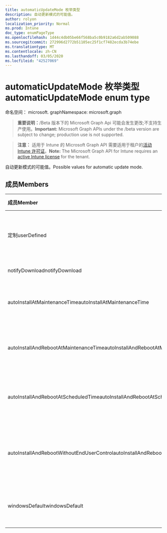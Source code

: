 ```yaml
---
title: automaticUpdateMode 枚举类型
description: 自动更新模式的可能值。
author: rolyon
localization_priority: Normal
ms.prod: Intune
doc_type: enumPageType
ms.openlocfilehash: 1d44c4db05be66f568ba5c0b9182a6d2ab509088
ms.sourcegitcommit: 272996d2772b51105ec25f1cf7482ecda3b74ebe
ms.translationtype: MT
ms.contentlocale: zh-CN
ms.lasthandoff: 03/05/2020
ms.locfileid: "42527069"
---
```

# <a name="automaticupdatemode-enum-type"></a><span data-ttu-id="6ffe1-103">automaticUpdateMode 枚举类型</span><span class="sxs-lookup"><span data-stu-id="6ffe1-103">automaticUpdateMode enum type</span></span>

<span data-ttu-id="6ffe1-104">命名空间： microsoft. graph</span><span class="sxs-lookup"><span data-stu-id="6ffe1-104">Namespace: microsoft.graph</span></span>

> <span data-ttu-id="6ffe1-105">**重要说明：**/Beta 版本下的 Microsoft Graph Api 可能会发生更改;不支持生产使用。</span><span class="sxs-lookup"><span data-stu-id="6ffe1-105">**Important:** Microsoft Graph APIs under the /beta version are subject to change; production use is not supported.</span></span>

> <span data-ttu-id="6ffe1-106">**注意：** 适用于 Intune 的 Microsoft Graph API 需要适用于租户的[活动 Intune 许可证](https://go.microsoft.com/fwlink/?linkid=839381)。</span><span class="sxs-lookup"><span data-stu-id="6ffe1-106">**Note:** The Microsoft Graph API for Intune requires an [active Intune license](https://go.microsoft.com/fwlink/?linkid=839381) for the tenant.</span></span>

<span data-ttu-id="6ffe1-107">自动更新模式的可能值。</span><span class="sxs-lookup"><span data-stu-id="6ffe1-107">Possible values for automatic update mode.</span></span>

## <a name="members"></a><span data-ttu-id="6ffe1-108">成员</span><span class="sxs-lookup"><span data-stu-id="6ffe1-108">Members</span></span>
|<span data-ttu-id="6ffe1-109">成员</span><span class="sxs-lookup"><span data-stu-id="6ffe1-109">Member</span></span>|<span data-ttu-id="6ffe1-110">值</span><span class="sxs-lookup"><span data-stu-id="6ffe1-110">Value</span></span>|<span data-ttu-id="6ffe1-111">说明</span><span class="sxs-lookup"><span data-stu-id="6ffe1-111">Description</span></span>|
|:---|:---|:---|
|<span data-ttu-id="6ffe1-112">定制</span><span class="sxs-lookup"><span data-stu-id="6ffe1-112">userDefined</span></span>|<span data-ttu-id="6ffe1-113">0</span><span class="sxs-lookup"><span data-stu-id="6ffe1-113">0</span></span>|<span data-ttu-id="6ffe1-114">用户定义，默认值，无意向。</span><span class="sxs-lookup"><span data-stu-id="6ffe1-114">User Defined, default value, no intent.</span></span>|
|<span data-ttu-id="6ffe1-115">notifyDownload</span><span class="sxs-lookup"><span data-stu-id="6ffe1-115">notifyDownload</span></span>|<span data-ttu-id="6ffe1-116">1 </span><span class="sxs-lookup"><span data-stu-id="6ffe1-116">1</span></span>|<span data-ttu-id="6ffe1-117">下载时通知。</span><span class="sxs-lookup"><span data-stu-id="6ffe1-117">Notify on download.</span></span>|
|<span data-ttu-id="6ffe1-118">autoInstallAtMaintenanceTime</span><span class="sxs-lookup"><span data-stu-id="6ffe1-118">autoInstallAtMaintenanceTime</span></span>|<span data-ttu-id="6ffe1-119">2 </span><span class="sxs-lookup"><span data-stu-id="6ffe1-119">2</span></span>|<span data-ttu-id="6ffe1-120">在维护时间自动安装。</span><span class="sxs-lookup"><span data-stu-id="6ffe1-120">Auto-install at maintenance time.</span></span>|
|<span data-ttu-id="6ffe1-121">autoInstallAndRebootAtMaintenanceTime</span><span class="sxs-lookup"><span data-stu-id="6ffe1-121">autoInstallAndRebootAtMaintenanceTime</span></span>|<span data-ttu-id="6ffe1-122">3 </span><span class="sxs-lookup"><span data-stu-id="6ffe1-122">3</span></span>|<span data-ttu-id="6ffe1-123">在维护时间自动安装和重启。</span><span class="sxs-lookup"><span data-stu-id="6ffe1-123">Auto-install and reboot at maintenance time.</span></span>|
|<span data-ttu-id="6ffe1-124">autoInstallAndRebootAtScheduledTime</span><span class="sxs-lookup"><span data-stu-id="6ffe1-124">autoInstallAndRebootAtScheduledTime</span></span>|<span data-ttu-id="6ffe1-125">4 </span><span class="sxs-lookup"><span data-stu-id="6ffe1-125">4</span></span>|<span data-ttu-id="6ffe1-126">在计划的时间自动安装和重启。</span><span class="sxs-lookup"><span data-stu-id="6ffe1-126">Auto-install and reboot at scheduled time.</span></span>|
|<span data-ttu-id="6ffe1-127">autoInstallAndRebootWithoutEndUserControl</span><span class="sxs-lookup"><span data-stu-id="6ffe1-127">autoInstallAndRebootWithoutEndUserControl</span></span>|<span data-ttu-id="6ffe1-128">5 </span><span class="sxs-lookup"><span data-stu-id="6ffe1-128">5</span></span>|<span data-ttu-id="6ffe1-129">在没有最终用户控件的情况下自动安装和重启</span><span class="sxs-lookup"><span data-stu-id="6ffe1-129">Auto-install and restart without end-user control</span></span>|
|<span data-ttu-id="6ffe1-130">windowsDefault</span><span class="sxs-lookup"><span data-stu-id="6ffe1-130">windowsDefault</span></span>|<span data-ttu-id="6ffe1-131">6 </span><span class="sxs-lookup"><span data-stu-id="6ffe1-131">6</span></span>|<span data-ttu-id="6ffe1-132">重置为 Windows 默认值。</span><span class="sxs-lookup"><span data-stu-id="6ffe1-132">Reset to Windows default value.</span></span>|



